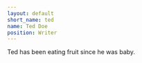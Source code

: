 ```yaml
---
layout: default
short_name: ted
name: Ted Doe
position: Writer
---
```

Ted has been eating fruit since he was baby.
